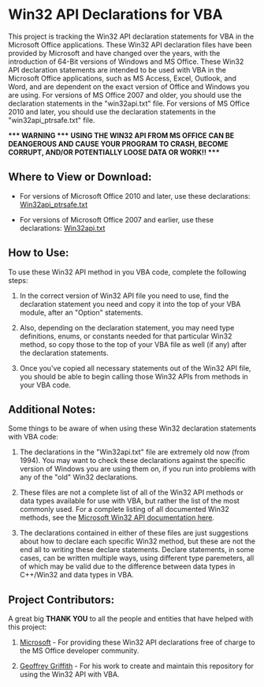 # Win32 API Declarations for VBA
This project is tracking the Win32 API declaration statements for VBA in the Microsoft Office applications.  These Win32 API declaration files have been provided by Microsoft and have changed over the years, with the introduction of 64-Bit versions of Windows and MS Office.  These Win32 API declaration statements are intended to be used with VBA in the Microsoft Office applications, such as MS Access, Excel, Outlook, and Word, and are dependent on the exact version of Office and Windows you are using.  For versions of MS Office 2007 and older, you should use the declaration statements in the "win32api.txt" file.  For versions of MS Office 2010 and later, you should use the declaration statements in the "win32api_ptrsafe.txt" file.

__*** WARNING ***__ 
__USING THE WIN32 API FROM MS OFFICE CAN BE DEANGEROUS AND CAUSE YOUR PROGRAM TO CRASH, BECOME CORRUPT, AND/OR POTENTIALLY LOOSE DATA OR WORK!! ***__


## Where to View or Download:

- For versions of Microsoft Office 2010 and later, use these declarations: [Win32api_ptrsafe.txt](https://github.com/Access-Abraxas/Win32-API-Declarations-for-VBA) 

- For versions of Microsoft Office 2007 and earlier, use these declarations: [Win32api.txt](https://github.com/Access-Abraxas/Win32-API-Declarations-for-VBA) 


## How to Use:
To use these Win32 API method in you VBA code, complete the following steps:

1. In the correct version of Win32 API file you need to use, find the declaration statement you need and copy it into the top of your VBA module, after an "Option" statements.

2. Also, depending on the declaration statement, you may need type definitions, enums, or constants needed for that particular Win32 method, so copy those to the top of your VBA file as well (if any) after the declaration statements.

3. Once you've copied all necessary statements out of the Win32 API file, you should be able to begin calling those Win32 APIs from methods in your VBA code.


## Additional Notes:
Some things to be aware of when using these Win32 declaration statements with VBA code:

1.  The declarations in the "Win32api.txt" file are extremely old now (from 1994).  You may want to check these declarations against the specific version of Windows you are using them on, if you run into problems with any of the "old" Win32 declarations.

2.  These files are not a complete list of all of the Win32 API methods or data types available for use with VBA, but rather the list of the most commonly used.  For a complete listing of all documented Win32 methods, see the [Microsoft Win32 API documentation here](https://learn.microsoft.com/en-us/windows/win32/api/).

3.  The declarations contained in either of these files are just suggestions about how to declare each specific Win32 method, but these are not the end all to writing these declare statements.  Declare statements, in some cases, can be written multiple ways, using different type paremeters, all of which may be valid due to the difference between data types in C++/Win32 and data types in VBA.


## Project Contributors:
A great big **THANK YOU** to all the people and entities that have helped with this project:

1. [Microsoft](https://microsoft.com) - For providing these Win32 API declarations free of charge to the MS Office developer community.

2. [Geoffrey Griffith](https://geoffreygriffith.com) - For his work to create and maintain this repository for using the Win32 API with VBA.

